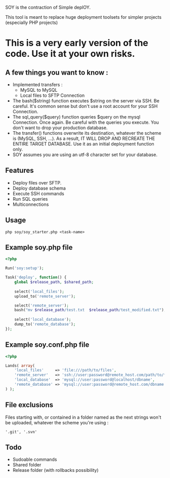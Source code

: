 SOY is the contraction of Simple deplOY.

This tool is meant to replace huge deployment toolsets for simpler projects (especially PHP projects)


# This is a very early version of the code. Use it at your own risks.

## A few things you want to know :

* Implemented transfers :
  * MySQL to MySQL
  * Local files to SFTP Connection
* The bash($string) function executes $string on the server via SSH. Be careful. It's common sense but don't use a root account for your SSH Connection.  
* The sql_query($query) function queries $query on the mysql Connection. Once again. Be careful with the queries you execute. You don't want to drop your production database.
* The transfer() functions overwrite its destination, whatever the scheme is (MySQL, SSH, ...). As a result, IT WILL DROP AND RECREATE THE ENTIRE TARGET DATABASE. Use it as an initial deployment function only.
* SOY assumes you are using an utf-8 character set for your database.

## Features
* Deploy files over SFTP.
* Deploy database schema
* Execute SSH commands
* Run SQL queries
* Multiconnections

## Usage
```
php soy/soy_starter.php <task-name>
```


## Example soy.php file

```php
<?php

Run('soy:setup');

Task('deploy', function() {
	global $release_path, $shared_path;
	
	select('local_files');
	upload_to('remote_server');

	select('remote_server');
	bash("mv $release_path/test.txt  $release_path/test_modified.txt");
	
	select('local_database');
	dump_to('remote_database');
});

```


## Example soy.conf.php file

```php
<?php

Lands( array(
	'local_files'     => 'file:///path/to/files',
	'remote_server'   => 'ssh://user:password@remote_host.com/path/to/files',
	'local_database'  => 'mysql://user:password@localhost/dbname',
	'remote_database' => 'mysql://user:password@remote_host.com/dbname'
) );

```

## File exclusions
Files starting with, or contained in a folder named as the next strings won't be uploaded, whatever the scheme you're using :
```
'.git', '.svn'
```

## Todo
* Sudoable commands
* Shared folder
* Release folder (with rollbacks possibility)
